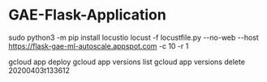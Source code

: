 # GAE-Flask-Application

sudo python3 -m pip install locustio 
locust -f locustfile.py --no-web --host https://flask-gae-ml-autoscale.appspot.com -c 10 -r 1  


gcloud app deploy 
gcloud app versions list 
gcloud app versions delete 20200403t133612 
